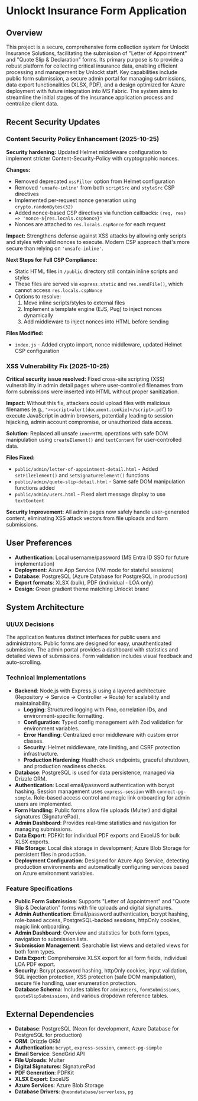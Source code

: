 # Unlockt Insurance Form Application

## Overview
This project is a secure, comprehensive form collection system for Unlockt Insurance Solutions, facilitating the submission of "Letter of Appointment" and "Quote Slip & Declaration" forms. Its primary purpose is to provide a robust platform for collecting critical insurance data, enabling efficient processing and management by Unlockt staff. Key capabilities include public form submission, a secure admin portal for managing submissions, data export functionalities (XLSX, PDF), and a design optimized for Azure deployment with future integration into MS Fabric. The system aims to streamline the initial stages of the insurance application process and centralize client data.

## Recent Security Updates

### Content Security Policy Enhancement (2025-10-25)
**Security hardening:** Updated Helmet middleware configuration to implement stricter Content-Security-Policy with cryptographic nonces.

**Changes:**
- Removed deprecated `xssFilter` option from Helmet configuration
- Removed `'unsafe-inline'` from both `scriptSrc` and `styleSrc` CSP directives
- Implemented per-request nonce generation using `crypto.randomBytes(32)` 
- Added nonce-based CSP directives via function callbacks: `(req, res) => 'nonce-${res.locals.cspNonce}'`
- Nonces are attached to `res.locals.cspNonce` for each request

**Impact:** Strengthens defense against XSS attacks by allowing only scripts and styles with valid nonces to execute. Modern CSP approach that's more secure than relying on `'unsafe-inline'`.

**Next Steps for Full CSP Compliance:**
- Static HTML files in `/public` directory still contain inline scripts and styles
- These files are served via `express.static` and `res.sendFile()`, which cannot access `res.locals.cspNonce`
- Options to resolve:
  1. Move inline scripts/styles to external files
  2. Implement a template engine (EJS, Pug) to inject nonces dynamically
  3. Add middleware to inject nonces into HTML before sending

**Files Modified:**
- `index.js` - Added crypto import, nonce middleware, updated Helmet CSP configuration

### XSS Vulnerability Fix (2025-10-25)
**Critical security issue resolved:** Fixed cross-site scripting (XSS) vulnerability in admin detail pages where user-controlled filenames from form submissions were inserted into HTML without proper sanitization.

**Impact:** Without this fix, attackers could upload files with malicious filenames (e.g., `"><script>alert(document.cookie)</script>.pdf`) to execute JavaScript in admin browsers, potentially leading to session hijacking, admin account compromise, or unauthorized data access.

**Solution:** Replaced all unsafe `innerHTML` operations with safe DOM manipulation using `createElement()` and `textContent` for user-controlled data.

**Files Fixed:**
- `public/admin/letter-of-appointment-detail.html` - Added `setFileElement()` and `setSignatureElement()` functions
- `public/admin/quote-slip-detail.html` - Same safe DOM manipulation functions added
- `public/admin/users.html` - Fixed alert message display to use `textContent`

**Security Improvement:** All admin pages now safely handle user-generated content, eliminating XSS attack vectors from file uploads and form submissions.

## User Preferences
- **Authentication**: Local username/password (MS Entra ID SSO for future implementation)
- **Deployment**: Azure App Service (VM mode for stateful sessions)
- **Database**: PostgreSQL (Azure Database for PostgreSQL in production)
- **Export formats**: XLSX (bulk), PDF (individual - LOA only)
- **Design**: Green gradient theme matching Unlockt brand

## System Architecture

### UI/UX Decisions
The application features distinct interfaces for public users and administrators. Public forms are designed for easy, unauthenticated submission. The admin portal provides a dashboard with statistics and detailed views of submissions. Form validation includes visual feedback and auto-scrolling.

### Technical Implementations
- **Backend**: Node.js with Express.js using a layered architecture (Repository → Service → Controller → Route) for scalability and maintainability.
  - **Logging**: Structured logging with Pino, correlation IDs, and environment-specific formatting.
  - **Configuration**: Typed config management with Zod validation for environment variables.
  - **Error Handling**: Centralized error middleware with custom error classes.
  - **Security**: Helmet middleware, rate limiting, and CSRF protection infrastructure.
  - **Production Hardening**: Health check endpoints, graceful shutdown, and production readiness checks.
- **Database**: PostgreSQL is used for data persistence, managed via Drizzle ORM.
- **Authentication**: Local email/password authentication with bcrypt hashing. Session management uses `express-session` with `connect-pg-simple`. Role-based access control and magic link onboarding for admin users are implemented.
- **Form Handling**: Public forms allow file uploads (Multer) and digital signatures (SignaturePad).
- **Admin Dashboard**: Provides real-time statistics and navigation for managing submissions.
- **Data Export**: PDFKit for individual PDF exports and ExcelJS for bulk XLSX exports.
- **File Storage**: Local disk storage in development; Azure Blob Storage for persistent files in production.
- **Deployment Configuration**: Designed for Azure App Service, detecting production environments and automatically configuring services based on Azure environment variables.

### Feature Specifications
- **Public Form Submission**: Supports "Letter of Appointment" and "Quote Slip & Declaration" forms with file uploads and digital signatures.
- **Admin Authentication**: Email/password authentication, bcrypt hashing, role-based access, PostgreSQL-backed sessions, httpOnly cookies, magic link onboarding.
- **Admin Dashboard**: Overview and statistics for both form types, navigation to submission lists.
- **Submission Management**: Searchable list views and detailed views for both form types.
- **Data Export**: Comprehensive XLSX export for all form fields, individual LOA PDF export.
- **Security**: Bcrypt password hashing, httpOnly cookies, input validation, SQL injection protection, XSS protection (safe DOM manipulation), secure file handling, user enumeration protection.
- **Database Schema**: Includes tables for `adminUsers`, `formSubmissions`, `quoteSlipSubmissions`, and various dropdown reference tables.

## External Dependencies
- **Database**: PostgreSQL (Neon for development, Azure Database for PostgreSQL for production)
- **ORM**: Drizzle ORM
- **Authentication**: `bcrypt`, `express-session`, `connect-pg-simple`
- **Email Service**: SendGrid API
- **File Uploads**: Multer
- **Digital Signatures**: SignaturePad
- **PDF Generation**: PDFKit
- **XLSX Export**: ExcelJS
- **Azure Services**: Azure Blob Storage
- **Database Drivers**: `@neondatabase/serverless`, `pg`